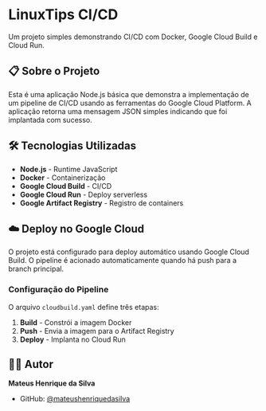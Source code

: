 # LinuxTips CI/CD

Um projeto simples demonstrando CI/CD com Docker, Google Cloud Build e Cloud Run.

## 📋 Sobre o Projeto

Esta é uma aplicação Node.js básica que demonstra a implementação de um pipeline de CI/CD usando as ferramentas do Google Cloud Platform. A aplicação retorna uma mensagem JSON simples indicando que foi implantada com sucesso.

## 🛠️ Tecnologias Utilizadas

- **Node.js** - Runtime JavaScript
- **Docker** - Containerização
- **Google Cloud Build** - CI/CD
- **Google Cloud Run** - Deploy serverless
- **Google Artifact Registry** - Registro de containers

## ☁️ Deploy no Google Cloud

O projeto está configurado para deploy automático usando Google Cloud Build. O pipeline é acionado automaticamente quando há push para a branch principal.

### Configuração do Pipeline

O arquivo `cloudbuild.yaml` define três etapas:

1. **Build** - Constrói a imagem Docker
2. **Push** - Envia a imagem para o Artifact Registry
3. **Deploy** - Implanta no Cloud Run

## 👨‍💻 Autor

**Mateus Henrique da Silva**
- GitHub: [@mateushenriquedasilva](https://github.com/mateushenriquedasilva)
